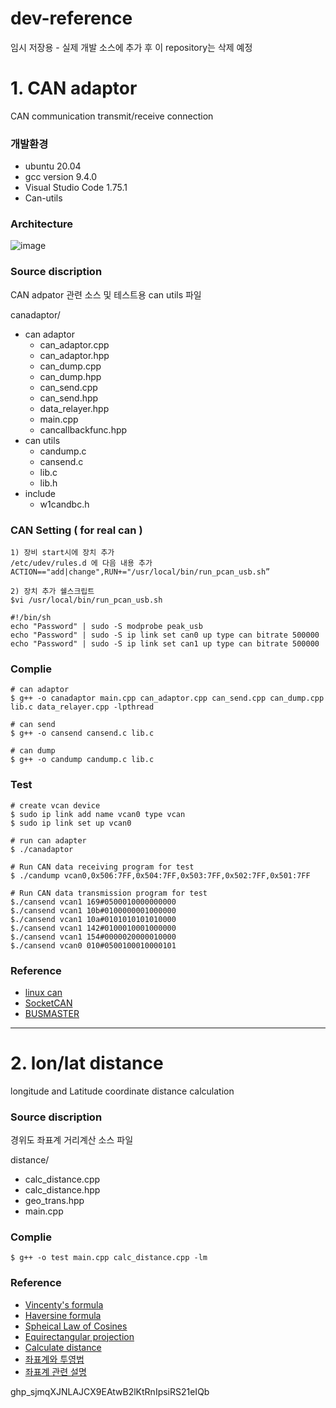 # dev-reference
임시 저장용 - 실제 개발 소스에 추가 후 이 repository는 삭제 예정

# 1. CAN adaptor
CAN communication transmit/receive connection

### 개발환경
* ubuntu 20.04
* gcc version 9.4.0   
* Visual Studio Code 1.75.1
* Can-utils

### Architecture  
![image](https://user-images.githubusercontent.com/87844157/220793454-9d475db8-2912-4f9f-b98d-b82f2806458d.png)

### Source discription

CAN adpator 관련 소스 및 테스트용  can utils 파일 

canadaptor/
* can adaptor
    * can_adaptor.cpp
    * can_adaptor.hpp
    * can_dump.cpp
    * can_dump.hpp
    * can_send.cpp
    * can_send.hpp
    * data_relayer.hpp
    * main.cpp	
    * cancallbackfunc.hpp
* can utils
    * candump.c
    * cansend.c
    * lib.c
    * lib.h
* include
    * w1candbc.h     
### CAN Setting ( for real can )
```
1) 장비 start시에 장치 추가
/etc/udev/rules.d 에 다음 내용 추가
ACTION=="add|change",RUN+="/usr/local/bin/run_pcan_usb.sh”

2) 장치 추가 쉘스크립트
$vi /usr/local/bin/run_pcan_usb.sh

#!/bin/sh
echo "Password" | sudo -S modprobe peak_usb
echo "Password" | sudo -S ip link set can0 up type can bitrate 500000
echo "Password" | sudo -S ip link set can1 up type can bitrate 500000
```

### Complie
 ```
# can adaptor 
$ g++ -o canadaptor main.cpp can_adaptor.cpp can_send.cpp can_dump.cpp lib.c data_relayer.cpp -lpthread

# can send
$ g++ -o cansend cansend.c lib.c

# can dump
$ g++ -o candump candump.c lib.c

```         

### Test 
 ```
# create vcan device 
$ sudo ip link add name vcan0 type vcan    
$ sudo ip link set up vcan0

# run can adapter   
$ ./canadaptor

# Run CAN data receiving program for test
$ ./candump vcan0,0x506:7FF,0x504:7FF,0x503:7FF,0x502:7FF,0x501:7FF
 
# Run CAN data transmission program for test   
$./cansend vcan1 169#0500010000000000
$./cansend vcan1 10b#0100000001000000
$./cansend vcan1 10a#0101010101010000
$./cansend vcan1 142#0100010001000000
$./cansend vcan1 154#0000020000010000
$./cansend vcan0 010#0500100010000101

``` 

### Reference 
* [linux can](https://elinux.org/CAN_Bus)
* [SocketCAN](https://github.com/linux-can)
* [BUSMASTER](https://rbei-etas.github.io/busmaster)


-------

# 2. lon/lat distance
longitude and Latitude coordinate distance calculation

### Source discription

경위도 좌표계 거리계산 소스 파일

distance/
* calc_distance.cpp
* calc_distance.hpp
* geo_trans.hpp
* main.cpp
    
### Complie
```
$ g++ -o test main.cpp calc_distance.cpp -lm

```
### Reference 
* [Vincenty's formula](https://www.movable-type.co.uk/scripts/latlong-vincenty.html)
* [Haversine formula](https://en.wikipedia.org/wiki/Haversine_formula)
* [Spheical Law of Cosines](https://en.wikipedia.org/wiki/Spherical_law_of_cosines)
* [Equirectangular projection](https://en.wikipedia.org/wiki/Equirectangular_projection)
* [Calculate distance](https://www.movable-type.co.uk/scripts/latlong.html)
* [좌표계와 투영법](https://velog.io/@717lumos/Localization-%EC%A2%8C%ED%91%9C%EA%B3%84%EC%99%80-%ED%88%AC%EC%98%81%EB%B2%95)
* [좌표계 관련 설명](https://hmjkor.tistory.com/483)

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
